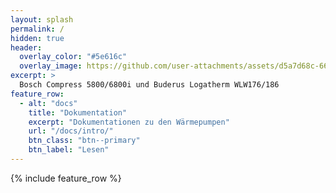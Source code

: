 ```yaml
---
layout: splash
permalink: /
hidden: true
header:
  overlay_color: "#5e616c"
  overlay_image: https://github.com/user-attachments/assets/d5a7d68c-668d-431b-9109-ee257f424799
excerpt: >
  Bosch Compress 5800/6800i und Buderus Logatherm WLW176/186
feature_row:
  - alt: "docs"
    title: "Dokumentation"
    excerpt: "Dokumentationen zu den Wärmepumpen"
    url: "/docs/intro/"
    btn_class: "btn--primary"
    btn_label: "Lesen"
---
```


{% include feature_row %}
